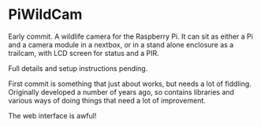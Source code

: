# PiWildCam

Early commit. A wildlife camera for the Raspberry Pi. It can sit as either a Pi and a camera module in a nextbox, or in a stand alone enclosure as a trailcam, with LCD screen for status and a PIR.

Full details and setup instructions pending.

First commit is something that just about works, but needs a lot of fiddling. Originally developed a number of years ago, so contains libraries and various ways of doing things that need a lot of improvement.

The web interface is awful!
